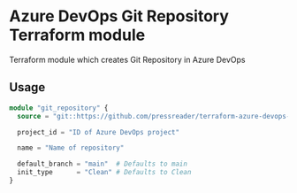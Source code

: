 # Azure DevOps Git Repository Terraform module

Terraform module which creates Git Repository in Azure DevOps

## Usage

```terraform
module "git_repository" {
  source = "git::https://github.com/pressreader/terraform-azure-devops-git-repository.git?ref=1.0.0"

  project_id = "ID of Azure DevOps project"

  name = "Name of repository"

  default_branch = "main"  # Defaults to main
  init_type      = "Clean" # Defaults to Clean
}
```